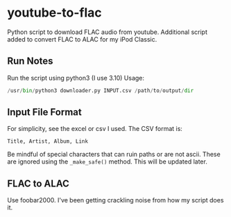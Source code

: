 # youtube-to-flac
Python script to download FLAC audio from youtube. Additional script added to convert FLAC to ALAC for my iPod Classic.

## Run Notes
Run the script using python3 (I use 3.10)
Usage:
```python
/usr/bin/python3 downloader.py INPUT.csv /path/to/output/dir
```

## Input File Format
For simplicity, see the excel or csv I used. The CSV format is:
```csv
Title, Artist, Album, Link
```
Be mindful of special characters that can ruin paths or are not ascii. These are ignored using the `_make_safe()` method. 
This will be updated later.

## FLAC to ALAC
Use foobar2000. I've been getting crackling noise from how my script does it.
